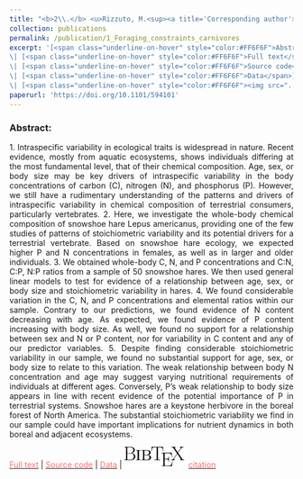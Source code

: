 ```yaml
---
title: "<b>2\\.</b> <u>Rizzuto, M.<sup><a title='Corresponding author'>✉</a></sup></u>, Leroux, S. J., Vander Wal, E., Wiersma, Y. F., Heckford, T. H., and Balluffi-Fry, J. (2019). **Patterns and potential drivers of intraspecific variability in the body elemental composition of a terrestrial consumer, the snowshoe hare (<i>Lepus americanus</i>)** bioRxiv.<img src='../images/preprint.png'>"
collection: publications
permalink: /publication/1_Foraging_constraints_carnivores
excerpt: '[<span class="underline-on-hover" style="color:#FF6F6F">Abstract</span>](../publication/2_Intraspecific_Stoichiometry)
\| [<span class="underline-on-hover" style="color:#FF6F6F">Full text</span>](https://doi.org/10.1101/594101)
\| [<span class="underline-on-hover" style="color:#FF6F6F">Source code</span>](https://doi.org/10.6084/m9.figshare.7884854.v1)
\| [<span class="underline-on-hover" style="color:#FF6F6F">Data</span>](https://doi.org/10.6084/m9.figshare.7884854.v1)
\| [<span class="underline-on-hover" style="color:#FF6F6F"><img src="../images/bibtex.svg">citation</span>](../bibtex/2_Intraspecific_Stoichiometry.bib)'
paperurl: 'https://doi.org/10.1101/594101'
---
```


### Abstract:

<p style='text-align: justify;'>
1. Intraspecific variability in ecological traits is widespread in nature. Recent evidence, mostly from aquatic ecosystems, shows individuals differing at the most fundamental level, that of their chemical composition. Age, sex, or body size may be key drivers of intraspecific variability in the body concentrations of carbon (C), nitrogen (N), and phosphorus (P). However, we still have a rudimentary understanding of the patterns and drivers of intraspecific variability in chemical composition of terrestrial consumers, particularly vertebrates.
2. Here, we investigate the whole-body chemical composition of snowshoe hare Lepus americanus, providing one of the few studies of patterns of stoichiometric variability and its potential drivers for a terrestrial vertebrate. Based on snowshoe hare ecology, we expected higher P and N concentrations in females, as well as in larger and older individuals.
3. We obtained whole-body C, N, and P concentrations and C:N, C:P, N:P ratios from a sample of 50 snowshoe hares. We then used general linear models to test for evidence of a relationship between age, sex, or body size and stoichiometric variability in hares.
4. We found considerable variation in the C, N, and P concentrations and elemental ratios within our sample. Contrary to our predictions, we found evidence of N content decreasing with age. As expected, we found evidence of P content increasing with body size. As well, we found no support for a relationship between sex and N or P content, nor for variability in C content and any of our predictor variables.
5. Despite finding considerable stoichiometric variability in our sample, we found no substantial support for age, sex, or body size to relate to this variation. The weak relationship between body N concentration and age may suggest varying nutritional requirements of individuals at different ages. Conversely, P’s weak relationship to body size appears in line with recent evidence of the potential importance of P in terrestrial systems. Snowshoe hares are a keystone herbivore in the boreal forest of North America. The substantial stoichiometric variability we find in our sample could have important implications for nutrient dynamics in both boreal and adjacent ecosystems.
</p>

[<span class="underline-on-hover" style="color:#FF6F6F">Full text</span>](https://doi.org/10.1101/594101)
\| [<span class="underline-on-hover" style="color:#FF6F6F">Source code</span>](https://doi.org/10.6084/m9.figshare.7884854.v1)
\| [<span class="underline-on-hover" style="color:#FF6F6F">Data</span>](https://doi.org/10.6084/m9.figshare.7884854.v1)
\| [<span class="underline-on-hover" style="color:#FF6F6F"><img src="../images/bibtex.svg">citation</span>](../bibtex/2_Intraspecific_Stoichiometry.bib)

